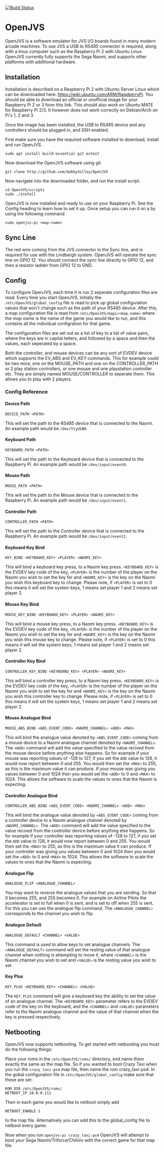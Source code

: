 [![Build Status](https://travis-ci.com/bobbydilley/OpenJVS.svg?branch=master)](https://travis-ci.com/bobbydilley/OpenJVS)

# OpenJVS


OpenJVS is a software emulator for JVS I/O boards found in many modern arcade machines. To use JVS a USB to RS485 connector is required, along with a linux computer such as the Raspberry Pi 2 with Ubuntu Linux. OpenJVS currently fully supports the Sega Naomi, and supports other platforms with additional hardware.

## Installation

Installation is described on a Raspberry Pi 2 with Ubuntu Server Linux which can be downloaded here: https://wiki.ubuntu.com/ARM/RaspberryPi. You should be able to download an official or unofficial image for your Raspberry Pi 2 or 3 form this link. This should also work on Ubuntu MATE for Raspberry Pi 2/3. It however does not work correctly on Debian/Arch on Pi's 1, 2 and 3.

Once the image has been installed, the USB to RS485 device and any controllers should be plugged in, and SSH enabled.


First make sure you have the required software installed to download, install and run OpenJVS.

```
sudo apt install build-essential git evtest
```

Now download the OpenJVS software using git.

```
git clone http://github.com/bobbydilley/OpenJVS
```

Now navigate into the downloaded folder, and run the install script.

```
cd OpenJVS/scripts
sudo ./install
```

OpenJVS is now installed and ready to use on your Raspberry Pi. See the Config heading to learn how to set it up. Once setup you can run it on a by using the following command

```
sudo openjvs-pi <map-name>
```


## Sync Line

The red wire coming from the JVS connector in the Sync line, and is required for use with the Lindbergh system. OpenJVS will operate the sync line on GPIO 12. You should connect the sync line directly to GPIO 12, and then a resistor ladder from GPIO 12 to GND.

## Config

To configure OpenJVS, each time it is run 2 seperate configuration files are read. Every time you start OpenJVS, initially the `/etc/OpenJVS/global_config` file is read to pick up global configuration values that won't change such as the path of your RS485 device. After this, a map configuration file is read from `/etc/OpenJVS/maps/<map-name>` where the _map name_ is the name of the game you would like to run, and this contains all the individual configration for that game.

The configuration files are set out as a list of key to a list of value pairs, where the keys are in capital letters, and followed by a space and then the values, each seperated by a space.

Both the controller, and mouse devices can be any sort of EVDEV device which supports the EV_ABS and EV_KEY commands. This for example could be two mice, one on the MOUSE_PATH and one on the CONTROLLER_PATH or 2 play station controllers, or one mouse and one playstation controller etc. They are simply named MOUSE/CONTROLLER to seperate them. This allows you to play with 2 players.

### Config Reference

#### Device Path
```
DEVICE_PATH <PATH>
```
This will set the path to the RS485 device that is connected to the Naomi. An example path would be `/dev/ttyUSB0`.

#### Keyboard Path
```
KEYBOARD_PATH <PATH>
```
This will set the path to the Keyboard device that is connected to the Raspberry Pi. An example path would be `/dev/input/event0`.

#### Mouse Path
```
MOUSE_PATH <PATH>
```
This will set the path to the Mouse device that is connected to the Raspberry Pi. An example path would be `/dev/input/event1`.

#### Controller Path
```
CONTROLLER_PATH <PATH>
```
This will set the path to the Controller device that is connected to the Raspberry Pi. An example path would be `/dev/input/event2`.

#### Keyboard Key Bind
```
KEY_BIND <KEYBOARD_KEY> <PLAYER> <NAOMI_KEY>
```
This will bind a keyboard key press, to a Naomi key press. `<KEYBOARD_KEY>` is the EVDEV key code of the key, `<PLAYER>` is the number of the player on the Naomi you wish to set the key for and `<NAOMI_KEY>` is the key on the Naomi you wish this keyboard key to change. Please note, if `<PLAYER>` is set to 0 this means it will set the system keys, 1 means set player 1 and 2 means set player 2.

#### Mouse Key Bind
```
MOUSE_KEY_BIND <KEYBOARD_KEY> <PLAYER> <NAOMI_KEY>
```
This will bind a mouse key press, to a Naomi key press. `<KEYBOARD_KEY>` is the EVDEV key code of the key, `<PLAYER>` is the number of the player on the Naomi you wish to set the key for and `<NAOMI_KEY>` is the key on the Naomi you wish this mouse key to change. Please note, if `<PLAYER>` is set to 0 this means it will set the system keys, 1 means set player 1 and 2 means set player 2.

#### Controller Key Bind
```
CONTROLLER_KEY_BIND <KEYBOARD_KEY> <PLAYER> <NAOMI_KEY>
```
This will bind a controller key press, to a Naomi key press. `<KEYBOARD_KEY>` is the EVDEV key code of the key, `<PLAYER>` is the number of the player on the Naomi you wish to set the key for and `<NAOMI_KEY>` is the key on the Naomi you wish this controller key to change. Please note, if `<PLAYER>` is set to 0 this means it will set the system keys, 1 means set player 1 and 2 means set player 2.

#### Mouse Analogue Bind
```
MOUSE_ABS_BIND <ABS_EVENT_CODE> <NAOMI_CHANNEL> <ADD> <MAX>
```
This will bind the analogue value denoted by `<ABS_EVENT_CODE>` coming from a mouse device to a Naomi analogue channel denoted by `<NAOMI_CHANNEL>`. The `<ADD>` command will add the value specified to the value recived from the mouse device before anything else happens. So for example if your mouse was reporting values of -128 to 127, if you set the `ADD` value to 128, it would now report between 0 and 255. You would then set the `<MAX>` to 255, as this is the maximum value it can produce. If your mouse was giving you values between 0 and 1024 then you would set the `<ADD>` to 0 and `<MAX>` to 1024. This allows the software to scale the values to ones that the Naomi is expecting.


#### Controller Analogue Bind
```
CONTROLLER_ABS_BIND <ABS_EVENT_CODE> <NAOMI_CHANNEL> <ADD> <MAX>
```
This will bind the analogue value denoted by `<ABS_EVENT_CODE>` coming from a controller device to a Naomi analogue channel denoted by `<NAOMI_CHANNEL>`. The `<ADD>` command will add the value specified to the value recived from the controller device before anything else happens. So for example if your controller was reporting values of -128 to 127, if you set the `ADD` value to 128, it would now report between 0 and 255. You would then set the `<MAX>` to 255, as this is the maximum value it can produce. If your controller was giving you values between 0 and 1024 then you would set the `<ADD>` to 0 and `<MAX>` to 1024. This allows the software to scale the values to ones that the Naomi is expecting.


#### Analogue Flip
```
ANALOGUE_FLIP <ANALOGUE_CHANNEL>
```
You may want to reverse the analogue values that you are sending. So that 0 becomes 255, and 255 becomes 0. For example on Airline Pilots the accelerator is set to full when 0 is sent, and is set to off when 255 is sent. For this you can use the analogue flip  command. The `<ANALOGUE_CHANNEL>` corresponds to the channel you wish to flip.

#### Analogue Default
```
ANALOGUE_DEFAULT <CHANNEL> <VALUE>
```
This command is used to allow keys to set analogue channels. The `<ANALOGUE_DEFAULT>` command will set the resting value of that analogue channel when nothing is attempting to move it, where `<CHANNEL>` is the Naomi channel you wish to set and `<VALUE>` is the resting value you wish to set.

#### Key Plus
```
KEY_PLUS <KEYBOARD_KEY> <CHANNEL> <VALUE>
```
The `KEY_PLUS` command will give a keyboard key the ability to set the value of an analogue channel. The `<KEYBOARD_KEY>` parameter refers to the EVDEV code of the key on the keyboard, and the `<CHANNEL>` and `<VALUE>` parameters refer to the Naomi analogue channel and the value of that channel when the key is pressed respectively.


## Netbooting

OpenJVS now supports netbooting. To get started with netbooting you must do the following things:

Place your roms in the `/etc/OpenJVS/roms/` directory, and name them exactly the same as the map file. So if you wanted to boot Crazy Taxi when you run the `crazy_taxi-ps4` map file, then name the rom crazy_taxi-ps4.
In the gobal configuration file in `/etc/OpenJVS/global_config` make sure that these are set:
```
ROM_DIR /etc/OpenJVS/roms/
NETBOOT_IP 10.0.0.111
```

Then in each game you would like to netboot simply add
```
NETBOOT_ENABLE 1
```
to the map file. Alternatively you can add this to the global_config file to netboot every game.

Now when you run `openjvs-pi crazy_taxi-ps4` OpenJVS will attempt to boot your Sega Naomi/Triforce/Chihiro with the correct game for that map file.
